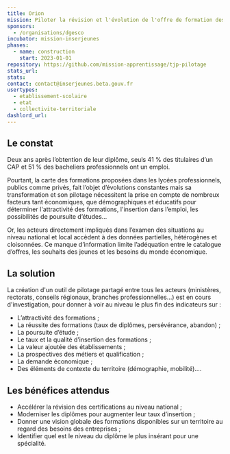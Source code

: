 ```yaml
---
title: Orion
mission: Piloter la révision et l'évolution de l'offre de formation des lycées professionnels
sponsors:
  - /organisations/dgesco
incubator: mission-inserjeunes
phases:
  - name: construction
    start: 2023-01-01  
repository: https://github.com/mission-apprentissage/tjp-pilotage
stats_url: 
stats: 
contact: contact@inserjeunes.beta.gouv.fr
usertypes:
  - etablissement-scolaire
  - etat
  - collectivite-territoriale
dashlord_url: 
---
```


## Le constat

Deux ans après l’obtention de leur diplôme, seuls 41 % des titulaires d’un CAP et 51 % des bacheliers professionnels ont un emploi.

Pourtant, la carte des formations proposées dans les lycées professionnels, publics comme privés, fait l’objet d’évolutions constantes mais sa transformation et son pilotage nécessitent la prise en compte de nombreux facteurs tant économiques, que démographiques et éducatifs pour déterminer l'attractivité des formations, l'insertion dans l’emploi, les possibilités de poursuite d’études… 

Or, les acteurs directement impliqués dans l’examen des situations au niveau national et local accèdent à des données partielles, hétérogènes et cloisonnées. Ce manque d’information limite l’adéquation entre le catalogue d’offres, les souhaits des jeunes et les besoins du monde économique. 

## La solution

La création d'un outil de pilotage partagé entre tous les acteurs (ministères, rectorats, conseils régionaux, branches professionnelles…) est en cours d'investigation, pour donner à voir au niveau le plus fin des indicateurs sur :
- L’attractivité des formations ;
- La réussite des formations (taux de diplômes, persévérance, abandon) ;
- La poursuite d’étude ;
- Le taux et la qualité d’insertion des formations ;
- La valeur ajoutée des établissements ;
- La prospectives des métiers et qualification ;
- La demande économique ;
- Des éléments de contexte du territoire (démographie, mobilité)….

## Les bénéfices attendus

- Accélérer la révision des certifications au niveau national ;
- Moderniser les diplômes pour augmenter leur taux d’insertion ;
- Donner une vision globale des formations disponibles sur un territoire au regard des besoins des entreprises ;
- Identifier quel est le niveau du diplôme le plus insérant pour une spécialité.


